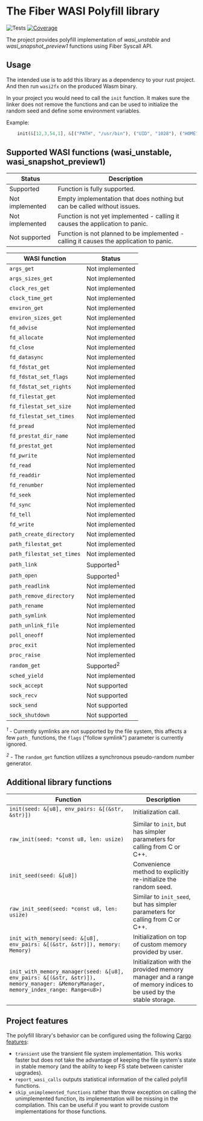 # The Fiber WASI Polyfill library

![Tests](https://github.com/wasm-forge/ic-wasi-polyfill/actions/workflows/rust.yml/badge.svg?event=push)
[![Coverage](https://codecov.io/gh/wasm-forge/ic-wasi-polyfill/branch/main/graph/badge.svg)](https://codecov.io/gh/wasm-forge/ic-wasi-polyfill/branch/main/)

The project provides polyfill implementation of *wasi_unstable* and *wasi_snapshot_preview1* functions using Fiber Syscall API.


## Usage

The intended use is to add this library as a dependency to your rust project. And then run `wasi2fx` on the produced Wasm binary.

In your project you would need to call the `init` function. It makes sure the linker does not remove the functions and can be used to initialize the random seed and define some environment variables.

Example:
```rust
    init(&[12,3,54,1], &[("PATH", "/usr/bin"), ("UID", "1028"), ("HOME", "/home/user")]);
```


## Supported WASI functions (wasi_unstable, wasi_snapshot_preview1)


| Status           | Description                                                  |
| ---------------- | ------------------------------------------------------------ |
| Supported        | Function is fully supported.                                 |
| Not implemented            | Empty implementation that does nothing but can be called without issues. |
| Not implemented  | Function is not yet implemented - calling it causes the application to panic. |
| Not supported    | Function is not planned to be implemented - calling it causes the application to panic. |


| WASI function               | Status                | 
| --------------------------- | ----------------------|
| `args_get`                  | Not implemented       |
| `args_sizes_get`            | Not implemented       |
| `clock_res_get`             | Not implemented       |
| `clock_time_get`            | Not implemented       |
| `environ_get`               | Not implemented       |
| `environ_sizes_get`         | Not implemented       |
| `fd_advise`                 | Not implemented       |
| `fd_allocate`               | Not implemented       |
| `fd_close`                  | Not implemented       |
| `fd_datasync`               | Not implemented       |
| `fd_fdstat_get`             | Not implemented       |
| `fd_fdstat_set_flags`       | Not implemented       |
| `fd_fdstat_set_rights`      | Not implemented       |
| `fd_filestat_get`           | Not implemented       |
| `fd_filestat_set_size`      | Not implemented       |
| `fd_filestat_set_times`     | Not implemented       |
| `fd_pread`                  | Not implemented       |
| `fd_prestat_dir_name`       | Not implemented       |
| `fd_prestat_get`            | Not implemented       |
| `fd_pwrite`                 | Not implemented       |
| `fd_read`                   | Not implemented       |
| `fd_readdir`                | Not implemented       |
| `fd_renumber`               | Not implemented       |
| `fd_seek`                   | Not implemented       |
| `fd_sync`                   | Not implemented       |
| `fd_tell`                   | Not implemented       |
| `fd_write`                  | Not implemented       |
| `path_create_directory`     | Not implemented       |
| `path_filestat_get`         | Not implemented       |
| `path_filestat_set_times`   | Not implemented       |
| `path_link`                 | Supported<sup>1</sup> |
| `path_open`                 | Supported<sup>1</sup> |
| `path_readlink`             | Not implemented       |
| `path_remove_directory`     | Not implemented       |
| `path_rename`               | Not implemented       |
| `path_symlink`              | Not implemented       |
| `path_unlink_file`          | Not implemented       |
| `poll_oneoff`               | Not implemented       |
| `proc_exit`                 | Not implemented       |
| `proc_raise`                | Not implemented       |
| `random_get`                | Supported<sup>2</sup> |
| `sched_yield`               | Not implemented       |
| `sock_accept`               | Not supported         |
| `sock_recv`                 | Not supported         |
| `sock_send`                 | Not supported         |
| `sock_shutdown`             | Not supported         |

*<sup>1</sup>* - Currently symlinks are not supported by the file system, this affects a few `path_` functions, the `flags` ("follow symlink") parameter is currently ignored.

*<sup>2</sup>* - The `random_get` function utilizes a synchronous pseudo-random number generator.


## Additional library functions


| Function                                          |  Description                  | 
| ------------------------------------------------- | ----------------------------- |
| `init(seed: &[u8], env_pairs: &[(&str, &str)])`   | Initialization call.          |
| `raw_init(seed: *const u8, len: usize)`           | Similar to `init`, but has simpler parameters for calling from C or C++. |
| `init_seed(seed: &[u8])`                          | Convenience method to explicitly re-initialize the random seed. |
| `raw_init_seed(seed: *const u8, len: usize)`      | Similar to `init_seed`, but has simpler parameters for calling from C or C++. |
| `init_with_memory(seed: &[u8], env_pairs: &[(&str, &str)]), memory: Memory)`    | Initialization on top of custom memory provided by user. |
| `init_with_memory_manager(seed: &[u8], env_pairs: &[(&str, &str)]), memory_manager: &MemoryManager, memory_index_range: Range<u8>)`    | Initialization with the provided memory manager and a range of memory indices to be used by the stable storage. |

## Project features

The polyfill library's behavior can be configured using the following [Cargo features](https://doc.rust-lang.org/cargo/reference/features.html):

* `transient` use the transient file system implementation. This works faster but does not take the advantage of keeping the file system's state in stable memory (and the ability to keep FS state between canister upgrades).
* `report_wasi_calls` outputs statistical information of the called polyfill functions.
* `skip_unimplemented_functions` rather than throw exception on calling the unimplemented function, its implementation will be missing in the compilation. This can be useful if you want to provide custom implementations for those functions.
